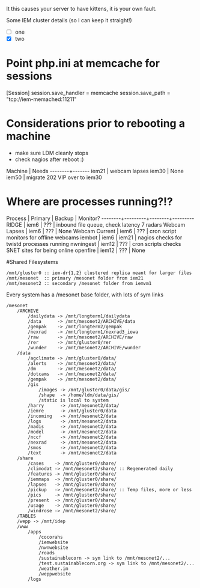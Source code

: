 It this causes your server to have kittens, it is your own fault.

Some IEM cluster details (so I can keep it straight!)

-[ ] one
-[x] two

# Point php.ini at memcache for sessions
[Session]
session.save_handler = memcache
session.save_path = "tcp://iem-memached:11211"

# Considerations prior to rebooting a machine

* make sure LDM cleanly stops
* check nagios after reboot :)

Machine | Needs
--------+-------
iem21   | webcam lapses
iem30   | None
iem50   | migrate 202 VIP over to iem30 

# Where are processes running?!?

Process | Primary | Backup | Monitor?
--------+---------+--------+---------
RIDGE   | iem6    | ???    | inbound file queue, check latency 7 radars
Webcam Lapses | iem6 | ??? | None
Webcam Current | iem6 | ??? | cron script monitors for offline webcams
iembot  | iem6    | iem21  | nagios checks for twistd processes running
nwningest | iem12 | ???    | cron scripts checks SNET sites for being online
openfire | iem12 | ???     | None

#Shared Filesystems

    /mnt/gluster0 :: iem-dr{1,2} clustered replica meant for larger files
    /mnt/mesonet  :: primary /mesonet folder from iem21
    /mnt/mesonet2 :: secondary /mesonet folder from iemvm1

 Every system has a /mesonet base folder, with lots of sym links 

``` 
/mesonet
    /ARCHIVE
        /dailydata -> /mnt/longterm1/dailydata
        /data      -> /mnt/mesonet2/ARCHIVE/data
        /gempak    -> /mnt/longterm2/gempak
        /nexrad    -> /mnt/longterm1/nexrad3_iowa
        /raw       -> /mnt/mesonet2/ARCHIVE/raw
        /rer       -> /mnt/gluster0/rer
        /wunder    -> /mnt/mesonet2/ARCHIVE/wunder
    /data
        /agclimate -> /mnt/gluster0/data/
        /alerts    -> /mnt/mesonet2/data/
        /dm        -> /mnt/mesonet2/data/
        /dotcams   -> /mnt/mesonet2/data/
        /gempak    -> /mnt/mesonet2/data/
        /gis
            /images -> /mnt/gluster0/data/gis/
            /shape	-> /home/ldm/data/gis/
            /static is local to system
        /harry      -> /mnt/mesonet2/data/
        /iemre      -> /mnt/gluster0/data
        /incoming   -> /mnt/mesonet2/data
        /logs       -> /mnt/mesonet2/data
        /madis      -> /mnt/mesonet2/data
        /model      -> /mnt/mesonet2/data
        /nccf       -> /mnt/mesonet2/data
        /nexrad     -> /mnt/mesonet2/data
        /smos       -> /mnt/mesonet2/data
        /text       -> /mnt/mesonet2/data
    /share
        /cases    -> /mnt/gluster0/share/
        /climodat -> /mnt/mesonet2/share/ :: Regenerated daily
        /features -> /mnt/gluster0/share/
        /iemmaps  -> /mnt/gluster0/share/
        /lapses   -> /mnt/gluster0/share/
        /pickup   -> /mnt/mesonet2/share/ :: Temp files, more or less
        /pics     -> /mnt/gluster0/share/
        /present  -> /mnt/gluster0/share/
        /usage    -> /mnt/gluster0/share/
        /windrose -> /mnt/mesonet2/share/
    /TABLES
    /wepp -> /mnt/idep
    /www
        /apps
            /cocorahs
            /iemwebsite
            /nwnwebsite
            /roads
            /sustainablecorn -> sym link to /mnt/mesonet2/...
            /test.sustainablecorn.org -> sym link to /mnt/mesonet2/...
            /weather.im
            /weppwebsite
        /logs
```